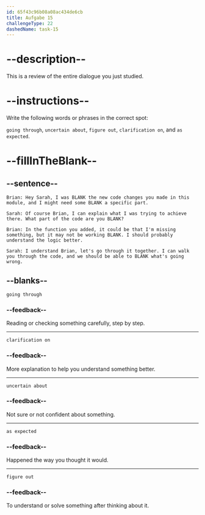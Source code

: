 ```yaml
---
id: 65f43c96b08a08ac434de6cb
title: Aufgabe 15
challengeType: 22
dashedName: task-15
---
```


<!-- REVIEW -->

# --description--

This is a review of the entire dialogue you just studied.

# --instructions--

Write the following words or phrases in the correct spot:

`going through`, `uncertain about`, `figure out`, `clarification on`, and `as expected`.

# --fillInTheBlank--

## --sentence--

`Brian: Hey Sarah, I was BLANK the new code changes you made in this module, and I might need some BLANK a specific part.`

`Sarah: Of course Brian, I can explain what I was trying to achieve there. What part of the code are you BLANK?`

`Brian: In the function you added, it could be that I'm missing something, but it may not be working BLANK. I should probably understand the logic better.`

`Sarah: I understand Brian, let's go through it together. I can walk you through the code, and we should be able to BLANK what's going wrong.`

## --blanks--

`going through`

### --feedback--

Reading or checking something carefully, step by step.

---

`clarification on`

### --feedback--

More explanation to help you understand something better.

---

`uncertain about`

### --feedback--

Not sure or not confident about something.

---

`as expected`

### --feedback--

Happened the way you thought it would.

---

`figure out`

### --feedback--

To understand or solve something after thinking about it.
